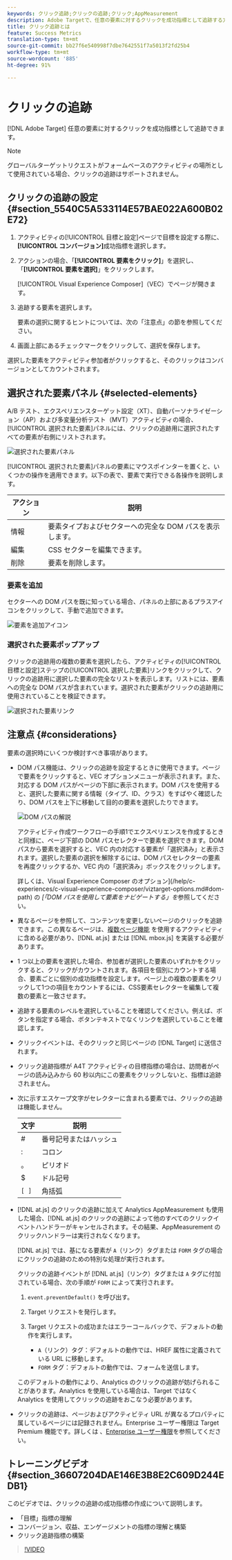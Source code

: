 ```yaml
---
keywords: クリック追跡;クリックの追跡;クリック;AppMeasurement
description: Adobe Targetで、任意の要素に対するクリックを成功指標として追跡する方法について説明します。
title: クリック追跡とは
feature: Success Metrics
translation-type: tm+mt
source-git-commit: bb27f6e540998f7dbe7642551f7a5013f2fd25b4
workflow-type: tm+mt
source-wordcount: '885'
ht-degree: 91%

---
```



# クリックの追跡

[!DNL Adobe Target] 任意の要素に対するクリックを成功指標として追跡できます。

>[!NOTE]
>
>グローバルターゲットリクエストがフォームベースのアクティビティの場所として使用されている場合、クリックの追跡はサポートされません。

## クリックの追跡の設定 {#section_5540C5A533114E57BAE022A600B02E72}

1. アクティビティの[!UICONTROL 目標と設定]ページで目標を設定する際に、**[!UICONTROL コンバージョン]**&#x200B;成功指標を選択します。
1. アクションの場合、「**[!UICONTROL 要素をクリック]**」を選択し、「**[!UICONTROL 要素を選択]**」をクリックします。

   [!UICONTROL Visual Experience Composer]（VEC）でページが開きます。

1. 追跡する要素を選択します。

   要素の選択に関するヒントについては、次の「注意点」の節を参照してください。

1. 画面上部にあるチェックマークをクリックして、選択を保存します。

選択した要素をアクティビティ参加者がクリックすると、そのクリックはコンバージョンとしてカウントされます。

## 選択された要素パネル {#selected-elements}

A/B テスト、エクスペリエンスターゲット設定（XT）、自動パーソナライゼーション（AP）および多変量分析テスト（MVT）アクティビティの場合、[!UICONTROL 選択された要素]パネルには、クリックの追跡用に選択されたすべての要素が右側にリストされます。

![選択された要素パネル](/help/c-activities/r-success-metrics/assets/selected-elements.png)

[!UICONTROL 選択された要素]パネルの要素にマウスポインターを置くと、いくつかの操作を適用できます。以下の表で、要素で実行できる各操作を説明します。

| アクション | 説明 |
| --- | --- |
| 情報 | 要素タイプおよびセクターへの完全な DOM パスを表示します。 |
| 編集 | CSS セクターを編集できます。 |
| 削除 | 要素を削除します。 |

### 要素を追加

セクターへの DOM パスを既に知っている場合、パネルの上部にあるプラスアイコンをクリックして、手動で追加できます。

![要素を追加アイコン](/help/c-activities/r-success-metrics/assets/add-element.png)

### 選択された要素ポップアップ

クリックの追跡用の複数の要素を選択したら、アクティビティの[!UICONTROL 目標と設定]ステップの[!UICONTROL 選択した要素]リンクをクリックして、クリックの追跡用に選択した要素の完全なリストを表示します。リストには、要素への完全な DOM パスが含まれています。選択された要素がクリックの追跡用に使用されていることを検証できます。

![選択された要素リンク](/help/c-activities/r-success-metrics/assets/elements-selected-link.png)

## 注意点 {#considerations}

要素の選択時にいくつか検討すべき事項があります。

* DOM パス機能は、クリックの追跡を設定するときに使用できます。ページで要素をクリックすると、VEC オプションメニューが表示されます。また、対応する DOM パスがページの下部に表示されます。DOM パスを使用すると、選択した要素に関する情報（タイプ、ID、クラス）をすばやく確認したり、DOM パスを上下に移動して目的の要素を選択したりできます。

   ![DOM パスの解説](/help/c-activities/r-success-metrics/assets/click-tracking-dom.png)

   アクティビティ作成ワークフローの手順1でエクスペリエンスを作成するときと同様に、ページ下部の DOM パスセレクターで要素を選択できます。DOM パスから要素を選択すると、VEC 内の対応する要素が「選択済み」と表示されます。選択した要素の選択を解除するには、DOM パスセレクターの要素を再度クリックするか、VEC 内の「選択済み」ボックスをクリックします。

   詳しくは、Visual Experience Composer のオプション](/help/c-experiences/c-visual-experience-composer/viztarget-options.md#dom-path) の *[「DOM パスを使用して要素をナビゲートする」を*&#x200B;参照してください。

* 異なるページを参照して、コンテンツを変更しないページのクリックを追跡できます。この異なるページは、[複数ページ機能](/help/c-experiences/c-visual-experience-composer/multipage-activity.md#concept_277E096063E14813AC5D8EDFA1D2ED48) を使用するアクティビティに含める必要があり、[!DNL at.js] または [!DNL mbox.js] を実装する必要があります。
* 1 つ以上の要素を選択した場合、参加者が選択した要素のいずれかをクリックすると、クリックがカウントされます。各項目を個別にカウントする場合、要素ごとに個別の成功指標を設定します。ページ上の複数の要素をクリックして1つの項目をカウントするには、CSS要素セレクターを編集して複数の要素と一致させます。
* 追跡する要素のレベルを選択していることを確認してください。例えば、ボタンを指定する場合、ボタンテキストでなくリンクを選択していることを確認します。
* クリックイベントは、そのクリックと同じページの [!DNL Target] に送信されます。
* クリック追跡指標が A4T アクティビティの目標指標の場合は、訪問者がページの読み込みから 60 秒以内にこの要素をクリックしないと、指標は追跡されません。
* 次に示すエスケープ文字がセレクターに含まれる要素では、クリックの追跡は機能しません。

   | 文字 | 説明 |
   |---|---|
   | # | 番号記号またはハッシュ |
   | : | コロン |
   | 。 | ピリオド |
   | $ | ドル記号 |
   | `[ ]` | 角括弧 |

* [!DNL at.js] のクリックの追跡に加えて Analytics AppMeasurement も使用した場合、[!DNL at.js] のクリックの追跡によって他のすべてのクリックイベントハンドラーがキャンセルされます。その結果、AppMeasurement のクリックハンドラーは実行されなくなります。

   [!DNL at.js] では、基になる要素が `A`（リンク）タグまたは `FORM` タグの場合にクリックの追跡のための特別な処理が実行されます。

   クリックの追跡イベントが [!DNL at.js]（リンク）タグまたは `A` タグに付加されている場合、次の手順が `FORM` によって実行されます。

   1. `event.preventDefault()` を呼び出す。

   1. Target リクエストを発行します。

   1. Target リクエストの成功またはエラーコールバックで、デフォルトの動作を実行します。

      * `A`（リンク）タグ：デフォルトの動作では、HREF 属性に定義されている URL に移動します。
      * `FORM` タグ：デフォルトの動作では、フォームを送信します。

   このデフォルトの動作により、Analytics のクリックの追跡が妨げられることがあります。Analytics を使用している場合は、Target ではなく Analytics を使用してクリックの追跡をおこなう必要があります。

* クリックの追跡は、ページおよびアクティビティ URL が異なるプロパティに属しているページには記録されません。Enterprise ユーザー権限は Target Premium 機能です。詳しくは 、[Enterprise ユーザー権限](/help/administrating-target/c-user-management/property-channel/property-channel.md)を参照してください。

## トレーニングビデオ {#section_36607204DAE146E3B8E2C609D244EDB1}

このビデオでは、クリックの追跡の成功指標の作成について説明します。

* 「目標」指標の理解
* コンバージョン、収益、エンゲージメントの指標の理解と構築
* クリック追跡指標の構築

>[!VIDEO](https://video.tv.adobe.com/v/17380)